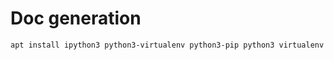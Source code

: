 
# Doc generation

```sh
apt install ipython3 python3-virtualenv python3-pip python3 virtualenv graphviz
```
